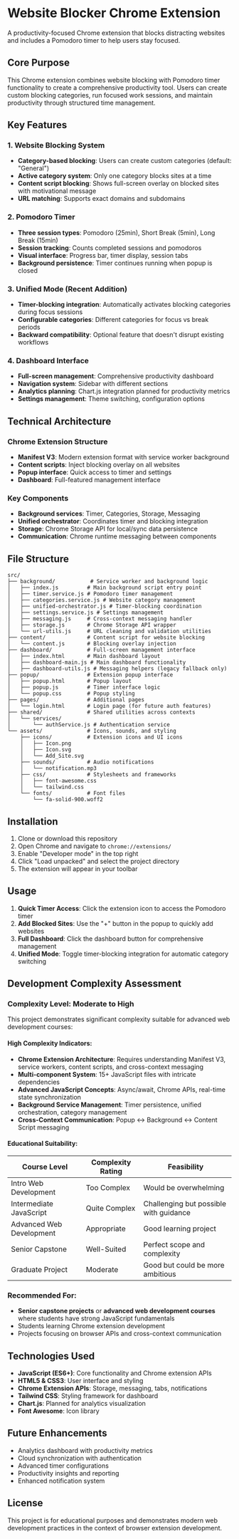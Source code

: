 # Website Blocker Chrome Extension

A productivity-focused Chrome extension that blocks distracting websites and includes a Pomodoro timer to help users stay focused.

## Core Purpose

This Chrome extension combines website blocking with Pomodoro timer functionality to create a comprehensive productivity tool. Users can create custom blocking categories, run focused work sessions, and maintain productivity through structured time management.

## Key Features

### 1. Website Blocking System

- **Category-based blocking**: Users can create custom categories (default: "General")
- **Active category system**: Only one category blocks sites at a time
- **Content script blocking**: Shows full-screen overlay on blocked sites with motivational message
- **URL matching**: Supports exact domains and subdomains

### 2. Pomodoro Timer

- **Three session types**: Pomodoro (25min), Short Break (5min), Long Break (15min)
- **Session tracking**: Counts completed sessions and pomodoros
- **Visual interface**: Progress bar, timer display, session tabs
- **Background persistence**: Timer continues running when popup is closed

### 3. Unified Mode (Recent Addition)

- **Timer-blocking integration**: Automatically activates blocking categories during focus sessions
- **Configurable categories**: Different categories for focus vs break periods
- **Backward compatibility**: Optional feature that doesn't disrupt existing workflows

### 4. Dashboard Interface

- **Full-screen management**: Comprehensive productivity dashboard
- **Navigation system**: Sidebar with different sections
- **Analytics planning**: Chart.js integration planned for productivity metrics
- **Settings management**: Theme switching, configuration options

## Technical Architecture

### Chrome Extension Structure

- **Manifest V3**: Modern extension format with service worker background
- **Content scripts**: Inject blocking overlay on all websites
- **Popup interface**: Quick access to timer and settings
- **Dashboard**: Full-featured management interface

### Key Components

- **Background services**: Timer, Categories, Storage, Messaging
- **Unified orchestrator**: Coordinates timer and blocking integration
- **Storage**: Chrome Storage API for local/sync data persistence
- **Communication**: Chrome runtime messaging between components

## File Structure

```
src/
├── background/           # Service worker and background logic
│   ├── index.js         # Main background script entry point
│   ├── timer.service.js # Pomodoro timer management
│   ├── categories.service.js # Website category management
│   ├── unified-orchestrator.js # Timer-blocking coordination
│   ├── settings.service.js # Settings management
│   ├── messaging.js     # Cross-context messaging handler
│   ├── storage.js       # Chrome Storage API wrapper
│   └── url-utils.js     # URL cleaning and validation utilities
├── content/             # Content script for website blocking
│   └── content.js       # Blocking overlay injection
├── dashboard/           # Full-screen management interface
│   ├── index.html       # Main dashboard layout
│   ├── dashboard-main.js # Main dashboard functionality
│   ├── dashboard-utils.js # Messaging helpers (legacy fallback only)
├── popup/               # Extension popup interface
│   ├── popup.html       # Popup layout
│   ├── popup.js         # Timer interface logic
│   └── popup.css        # Popup styling
├── pages/               # Additional pages
│   └── login.html       # Login page (for future auth features)
├── shared/              # Shared utilities across contexts
│   └── services/
│       └── authService.js # Authentication service
└── assets/              # Icons, sounds, and styling
    ├── icons/           # Extension icons and UI icons
    │   ├── Icon.png
    │   ├── Icon.svg
    │   └── Add_Site.svg
    ├── sounds/          # Audio notifications
    │   └── notification.mp3
    ├── css/             # Stylesheets and frameworks
    │   ├── font-awesome.css
    │   └── tailwind.css
    └── fonts/           # Font files
        └── fa-solid-900.woff2
```

## Installation

1. Clone or download this repository
2. Open Chrome and navigate to `chrome://extensions/`
3. Enable "Developer mode" in the top right
4. Click "Load unpacked" and select the project directory
5. The extension will appear in your toolbar

## Usage

1. **Quick Timer Access**: Click the extension icon to access the Pomodoro timer
2. **Add Blocked Sites**: Use the "+" button in the popup to quickly add websites
3. **Full Dashboard**: Click the dashboard button for comprehensive management
4. **Unified Mode**: Toggle timer-blocking integration for automatic category switching

## Development Complexity Assessment

### Complexity Level: **Moderate to High**

This project demonstrates significant complexity suitable for advanced web development courses:

#### High Complexity Indicators:

- **Chrome Extension Architecture**: Requires understanding Manifest V3, service workers, content scripts, and cross-context messaging
- **Multi-component System**: 15+ JavaScript files with intricate dependencies
- **Advanced JavaScript Concepts**: Async/await, Chrome APIs, real-time state synchronization
- **Background Service Management**: Timer persistence, unified orchestration, category management
- **Cross-Context Communication**: Popup ↔ Background ↔ Content Script messaging

#### Educational Suitability:

| Course Level             | Complexity Rating | Feasibility                            |
| ------------------------ | ----------------- | -------------------------------------- |
| Intro Web Development    | Too Complex       | Would be overwhelming                  |
| Intermediate JavaScript  | Quite Complex     | Challenging but possible with guidance |
| Advanced Web Development | Appropriate       | Good learning project                  |
| Senior Capstone          | Well-Suited       | Perfect scope and complexity           |
| Graduate Project         | Moderate          | Good but could be more ambitious       |

### Recommended For:

- **Senior capstone projects** or **advanced web development courses** where students have strong JavaScript fundamentals
- Students learning Chrome extension development
- Projects focusing on browser APIs and cross-context communication

## Technologies Used

- **JavaScript (ES6+)**: Core functionality and Chrome extension APIs
- **HTML5 & CSS3**: User interface and styling
- **Chrome Extension APIs**: Storage, messaging, tabs, notifications
- **Tailwind CSS**: Styling framework for dashboard
- **Chart.js**: Planned for analytics visualization
- **Font Awesome**: Icon library

## Future Enhancements

- Analytics dashboard with productivity metrics
- Cloud synchronization with authentication
- Advanced timer configurations
- Productivity insights and reporting
- Enhanced notification system

## License

This project is for educational purposes and demonstrates modern web development practices in the context of browser extension development.
